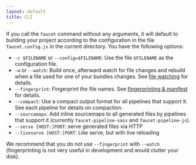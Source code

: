 ```yaml
---
layout: default
title: CLI
---
```


If you call the `faucet` command without any arguments, it will default to
building your project according to the configuration in the file
`faucet.config.js` in the current directory. You have the following options:

* `-c $FILENAME` or `--config=$FILENAME`: Use the file `$FILENAME` as the
  configuration file.
* `-w` or `--watch`: Build once, afterward watch for file changes and rebuild
  when a file used for one of your bundles changes. See [file watching](/watching)
  for details.
* `--fingerprint`: Fingerprint the file names. See [fingerprinting &
  manifest](/manifest) for details.
* `--compact`: Use a compact output format for all pipelines that support it.
  See each pipeline for details on compaction.
* `--sourcemaps`: Add inline sourcemaps to all generated files by pipelines that
    support it (currently `faucet-pipeline-sass` and `faucet-pipeline-js`).
* `--serve [HOST:]PORT`: serve generated files via HTTP
* `--liveserve [HOST:]PORT`: Like serve, but with live reloading

We recommend that you do not use `--fingerprint` with `--watch` (fingerprinting
is not very useful in development and would clutter your disk).
